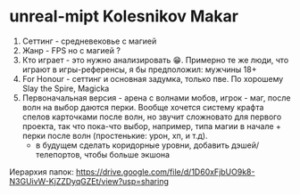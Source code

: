 # unreal-mipt Kolesnikov Makar

1. Сеттинг - средневековье с магией
2. Жанр - FPS но с магией ?
3. Кто играет - это нужно анализировать 😁. Примерно те же люди, что играют в игры-референсы, я бы предположил: мужчины 18+
4. For Honour - сеттинг и основная задумка, только пве. По хорошему Slay the Spire, Magicka
5. Первоначальная версия - арена с волнами мобов, игрок - маг, после волн на выбор даются перки. 
   Вообще хочется систему крафта спелов карточками после волн, но звучит сложновато для первого проекта, так что пока-что выбор, например, типа магии в начале + перки      после волн (простенькие: урон, хп, и т.д). 
   + в будущем сделать коридорные уровни, добавить дэшей/телепортов, чтобы больше экшона
   
Иерархия папок: https://drive.google.com/file/d/1D60xFjbUO9k8-N3GUivW-KjZZDyqGZEt/view?usp=sharing
